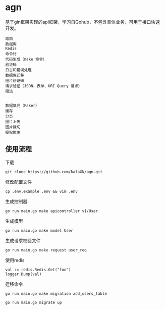 # agn
基于gin框架实现的api框架，学习自Gohub，不包含具体业务，可用于接口快速开发。

    路由
    数据库
    Redis
    命令行
    代码生成（make 命令）
    验证码
    日志和错误处理
    数据库迁移
    图片验证码
    请求验证（JSON、表单、URI Query 请求）
    限流


    数据填充（Faker）
    缓存
    分页
    图片上传
    图片裁切
    授权策略


## 使用流程

下载
```
git clone https://github.com/kalaGN/agn.git
```
修改配置文件
```
cp .env.example .env && vim .env
```
生成控制器
```
go run main.go make apicontroller v1/User
```
生成模型
```
go run main.go make model User
```
生成请求校验文件

```
go run main.go make request user_req
```

使用redis
```
val := redis.Redis.Get("foo")
logger.Dump(val)
```
迁移命令
```
go run main.go make migration add_users_table
```

```
go run main.go migrate up
```